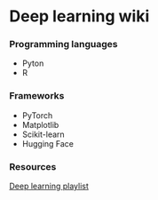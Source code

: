 # Deep learning wiki

### Programming languages
- Pyton
- R

### Frameworks 
- PyTorch
- Matplotlib
- Scikit-learn
- Hugging Face


### Resources 
[Deep learning playlist](https://youtube.com/playlist?list=PLVDp9p6AIa6NWFH6AHX2WfsIq53KFu--C&si=0559Vzr-1j9Tky90)
